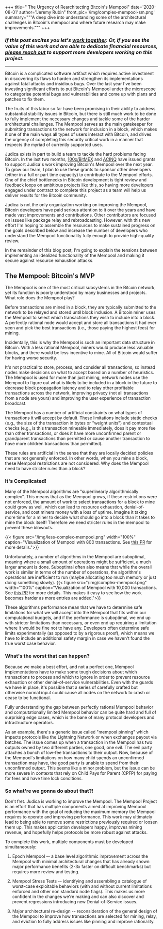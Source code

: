 +++
title=" The Urgency of Rearchitecting Bitcoin's Mempool"
date='2020-08-01'
author="Jeremy Rubin"
front_pic='/img/complex-mempool-sm.png'
summary="""A deep dive into understanding some of the architectural challenges in Bitcoin's mempool
and where future research may make improvements."""
+++

### *If this post excites you let's [work together](/join/). Or, if you see the value of this work and are able to dedicate financial resources, [please reach out](/join/) to support more developers working on this project.*

------------

Bitcoin is a complicated software artifact which requires active investment in discovering its flaws
to harden and strengthen its implementations against fatal attacks and insidious bugs. Over the last
year I've been investing significant efforts to put Bitcoin's Mempool under the microscope to
categorise potential bugs and vulnerabilities and come up with plans and patches to fix them.

The fruits of this labor so far have been promising in their ability to address substantial
stability issues in Bitcoin, but there is still much work to be done to fully implement the
necessary changes and tackle some of the harder architectural challenges. The Mempool serves as the
main gatekeeper for submitting transactions to the network for inclusion in a block, which makes it
one of the main ways all types of users interact with Bitcoin, and drives the urgency of completing
this security critical work in a manner that respects the myriad of currently supported uses.


Judica exists in part to build a team to tackle the hard problems facing Bitcoin. In the last two
months, [100x/BitMEX](/blog/100x-grant/) and [ACINQ](/blog/acinq-grant) have issued grants to
support Judica's work improving Bitcoin's Mempool over the next year. To grow our team, I plan to
use these grants to sponsor other developers (either in a full or part time capacity) to contribute
to the Mempool efforts.  One of the chief bottlenecks in Bitcoin development is tight review and
feedback loops on ambitious projects like this, so having more developers engaged under contract to
complete this project as a team will help us deliver results for the Bitcoin community.

Judica is not the only organization working on improving the Mempool, Bitcoin developers have paid
serious attention to it over the years and have made vast improvements and contributions. Other
contributors are focused on issues like package relay and rebroadcasting. However, with this new
effort I'm hoping to assemble the resources to make sustained progress on the  goals described below and
increase the number of developers who understand the Mempool functionality fully enough to provide
high-quality review.


In the remainder of this blog post, I'm going to explain the tensions between implementing an
idealized functionality of the Mempool and making it secure against resource exhaustion attacks.

## The Mempool: Bitcoin's MVP

The Mempool is one of the most critical subsystems in the Bitcoin network, yet its function is
poorly understood by many businesses and projects. What role does the Mempool play?

Before transactions are mined in a block, they are typically submitted to the network to be relayed
and stored until block inclusion. A Bitcoin miner uses the Mempool to select which transactions they
wish to include into a block. A perfectly rational node would accept and store all transactions it
had ever seen and pick the best transactions (i.e., those paying the highest fees) for mining. 

Incidentally, this is why the Mempool is such an important data structure in Bitcoin. With a less
rational Mempool, miners would produce less valuable blocks, and there would be less incentive to
mine. All of Bitcoin would suffer for having worse security.

It's not practical to store, process, and consider all transactions, so instead nodes make decisions
on what to accept based on a number of heuristics. The Mempool is used for more than just mining,
network nodes use the Mempool to figure out what is likely to be included in a block in the future
to decrease block propagation latency and to relay other profitable transactions across the network,
improving privacy (not all transactions from a node are yours) and improving the user experience of
transaction broadcast.

The Mempool has a number of artificial constraints on what types of transactions it will accept by
default. These limitations include static checks (e.g., the size of the transaction in bytes or
"weight units") and contextual checks (e.g., is this transaction mineable immediately, does it pay
more fee than other transactions, or does it have more unconfirmed parent or grandparent
transactions than permitted or cause another transaction to have more children transactions than
permitted).

These rules are artificial in the sense that they are locally decided policies that are not
generally enforced. In other words, when you mine a block, these Mempool restrictions are not
considered. Why does the Mempool need to have stricter rules than a block?

### It's Complicated!

Many of the Mempool algorithms are "superlinearly algorithmically complex". This means that as the
Mempool grows, if these restrictions were not enforced, the amount of work to select transactions
for a block to mine could grow as well, which can lead to resource exhaustion, denial-of-service,
and cost miners money with a loss of uptime. Imagine it taking more time for a miner to decide what
should go into a block than it takes to mine the block itself! Therefore we need stricter rules in
the mempool to prevent these blowouts.

{{< figure src="/img/less-complex-mempool.png" width="100%" caption="Visualization of Mempool with 800 transactions. See [this PR](https://github.com/bitcoin/bitcoin/pull/17292#issuecomment-547592769) for more details.">}}

Unfortunately, a number of algorithms in the Mempool are suboptimal, meaning where a small amount
of operations might be sufficient, a much larger amount is done. Suboptimal often also means that
while the overall work is similar in terms of the number of operations, the algorithm's operations
are inefficient to run (maybe allocating too much memory or just doing something slowly).
{{< figure src="/img/complex-mempool.png" width="100%" caption="Visualization of Mempool with 10,000 transactions. See [this PR](https://github.com/bitcoin/bitcoin/pull/17292#issuecomment-547592769) for more details. This makes it easy to see how the work becomes harder as more entries are added.">}}

These algorithms performance mean that we have to determine safe limitations for what we will accept
into the Mempool that fits within our computational budgets, and if the performance is suboptimal,
we end up with stricter limitations than necessary, or even end up requiring a limitation where it
would be fine not to have any. Developers often determine safe limits experimentally (as opposed to
by a rigorous proof), which means we have to include an additional safety margin in case we haven't
found the true worst case behavior.

### What's the worst that can happen?

Because we make a best effort, and not a perfect one, Mempool implementations have to make some
tough decisions about which transactions to process and which to ignore in order to prevent resource
exhaustion or other denial-of-service vulnerabilities. Even with the guards we have in place, it's
possible that a series of carefully crafted but otherwise normal input could cause all nodes on the
network to crash or cease to be functional.

Fully understanding the gap between perfectly rational Mempool behavior and computationally limited
Mempool behavior can be quite hard and full of surprising edge cases, which is the bane of many
protocol developers and infrastructure operators.

As an example, there's a generic issue called "mempool pinning" which impacts protocols like the
Lightning Network or when exchanges payout via batches. The issue comes up when a transaction in the
Mempool has two outputs owned by two different parties, one good, one evil. The evil party attaches
a bunch of low-fee transactions to their output. Now, because of the Mempool's limitations on how
many child spends an unconfirmed transaction may have, the good party is unable to spend from their
unconfirmed output. This seems like a minor problem, but the issue can be more severe in contexts
that rely on Child Pays for Parent (CPFP) for paying for fees and have time lock conditions.

### So what're we gonna do about that?!

 Don't fret. Judica is working to improve the Mempool. The Mempool Project is an effort that has multiple
components aimed at improving Mempool performance with the goal of reducing the maximum memory the
Mempool requires to operate and improving performance. This work may ultimately lead to being able
to remove some restrictions previously required or loosen them up. This makes application developers
happy, improves mining revenue, and hopefully helps protocols be more robust against attacks.

To complete this work, multiple components must be developed simultaneously:

1) Epoch Mempool --  a base level algorithmic improvement across the Mempool with minimal
architectural changes that has already shown major performance benefits (2-3x faster on difficult
benchmarks) but requires more review and testing.

2) Mempool Stress Tests -- identifying and assembling a catalogue of worst-case exploitable
behaviors (with and without current limitations enforced and other non standard node flags). This
makes us more confident in the changes we're making and can also discover and prevent regressions
introducing new Denial-of-Service issues.

3) Major architectural re-design -- reconsideration of the general design of the Mempool to improve
how transactions are selected for mining, relay, and eviction to fully address issues like pinning
and improve rationality.


